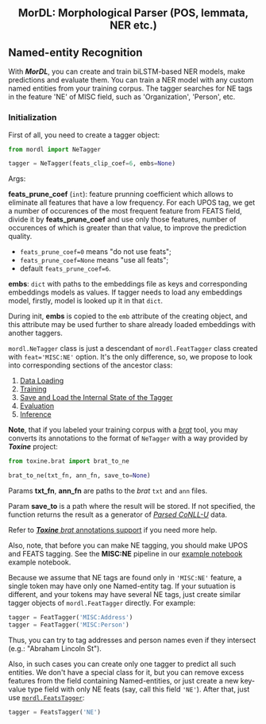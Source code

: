 <h2 align="center">MorDL: Morphological Parser (POS, lemmata, NER etc.)</h2>
<a name="start"></a>

## Named-entity Recognition

With ***MorDL***, you can create and train biLSTM-based NER models, make
predictions and evaluate them. You can train a NER model with any custom named
entities from your training corpus. The tagger searches for NE tags in the
feature 'NE' of MISC field, such as 'Organization', 'Person', etc.

### Initialization

First of all, you need to create a tagger object:
```python
from mordl import NeTagger

tagger = NeTagger(feats_clip_coef=6, embs=None)
```

Args:

**feats_prune_coef** (`int`): feature prunning coefficient which allows to
eliminate all features that have a low frequency. For each UPOS tag, we
get a number of occurences of the most frequent feature from FEATS field,
divide it by **feats_prune_coef** and use only those features, number of
occurences of which is greater than that value, to improve the prediction
quality.
* `feats_prune_coef=0` means "do not use feats";
* `feats_prune_coef=None` means "use all feats";
* default `feats_prune_coef=6`.

**embs**: `dict` with paths to the embeddings file as keys and
corresponding embeddings models as values. If tagger needs to load any
embeddings model, firstly, model is looked up it in that `dict`.

During init, **embs** is copied to the `emb` attribute of the creating
object, and this attribute may be used further to share already loaded
embeddings with another taggers.

`mordl.NeTagger` class is just a descendant of `mordl.FeatTagger` class
created with `feat='MISC:NE'` option. It's the only difference, so, we
propose to look into corresponding sections of the ancestor class:

1. [Data Loading](https://github.com/fostroll/mordl/blob/master/doc/README_FEAT.md#load)
1. [Training](https://github.com/fostroll/mordl/blob/master/doc/README_FEAT.md#train)
1. [Save and Load the Internal State of the Tagger](https://github.com/fostroll/mordl/blob/master/doc/README_FEAT.md#save)
1. [Evaluation](https://github.com/fostroll/mordl/blob/master/doc/README_FEAT.md#eval)
1. [Inference](https://github.com/fostroll/mordl/blob/master/doc/README_FEAT.md#predict)

**Note**, that if you labeled your training corpus with a
[*brat*](https://brat.nlplab.org/) tool, you may converts its annotations to
the format of `NeTagger` with a way provided by ***Toxine*** project:
```python
from toxine.brat import brat_to_ne

brat_to_ne(txt_fn, ann_fn, save_to=None)
```

Params **txt_fn**, **ann_fn** are paths to the *brat* `txt` and `ann` files.

Param **save_to** is a path where the result will be stored. If not specified,
the function returns the result as a generator of
[*Parsed CoNLL-U*](https://github.com/fostroll/corpuscula/blob/master/doc/README_PARSED_CONLLU.md)
data.

Refer to
[***Toxine*** *brat* annotations support](https://github.com/fostroll/toxine/blob/master/doc/README_BRAT.md)
if you need more help.

Also, note, that before you can make NE tagging, you should make UPOS and
FEATS tagging. See the **MISC:NE** pipeline in our
[example notebook](https://github.com/fostroll/mordl/blob/master/examples/mordl.ipynb)
example notebook.

Because we assume that NE tags are found only in `'MISC:NE'` feature, a single
token may have only one Named-entity tag. If your sutuation is different, and
your tokens may have several NE tags, just create similar tagger objects of
`mordl.FeatTagger` directly. For example:
```python
tagger = FeatTagger('MISC:Address')
tagger = FeatTagger('MISC:Person')
```
Thus, you can try to tag addresses and person names even if they intersect
(e.g.: "Abraham Lincoln St").

Also, in such cases you can create only one tagger to predict all such
entities. We don't have a special class for it, but you can remove excess
features from the field containing Named-entities, or just create a new
key-value type field with only NE feats (say, call this field `'NE'`). After
that, just use
[`mordl.FeatsTagger`](https://github.com/fostroll/mordl/blob/master/doc/README_FEATS.md#start):
```python
tagger = FeatsTagger('NE')
```
